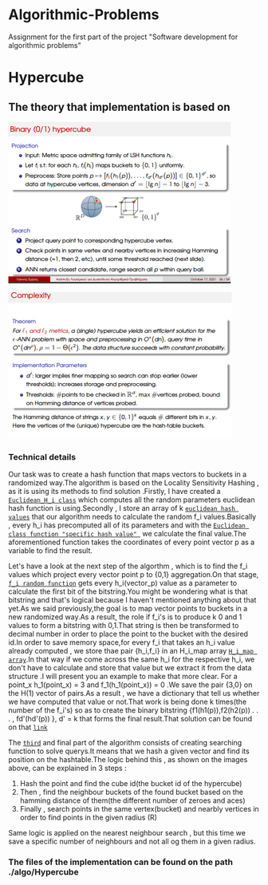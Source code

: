 # Algorithmic-Problems

Assignment for the first part of the project "Software development for algorithmic problems"

# Hypercube 

## The theory that implementation is based on

![alt text](https://github.com/NizarDarwish/Algorithmic-Problems-Project1/blob/main/algo1.PNG)

![alt text](https://github.com/NizarDarwish/Algorithmic-Problems-Project1/blob/main/algo2.PNG)

### Technical details
Our task was to create a hash function that maps vectors to buckets in a randomized way.The algorithm is based on the Locality Sensitivity Hashing , as it is using its methods to find solution .Firstly, I have created a  [```Euclidean_H_i class```](https://github.com/NizarDarwish/Algorithmic-Problems-Project1/blob/main/algo/Hypercube/hypercube.hpp#L23) which computes all the random parameters euclidean hash function is using.Secondly , I store an array of k  [```euclidean hash values```](https://github.com/NizarDarwish/Algorithmic-Problems-Project1/blob/main/algo/Hypercube/hypercube.cpp#L29)  that our algorithm needs to calculate the random f_i values.Basically , every h_i has precomputed all of its parameters and with the  [```Euclidean class function "specific hash value" ```](https://github.com/NizarDarwish/Algorithmic-Problems-Project1/blob/main/algo/Hypercube/hypercube.hpp#L71) we calculate the final value.The aforementioned function takes the coordinates of every point vector p as a variable to find the result.
  
Let's have a look at the next step of the algorthm , which is to find the f_i values which project every vector point p to {0,1} aggregation.On that stage,  [```f_i random function```](https://github.com/NizarDarwish/Algorithmic-Problems-Project1/blob/main/algo/Hypercube/hypercube.cpp#L34) gets every h_i(vector_p) value as a parameter to calculate the first bit of the bitstring.You might be wondering what is that bitstring and that's logical because I haven't mentioned anything about that yet.As we said previously,the goal is to map vector points to buckets in a new randomized way.As a result, the role if f_i's is to produce k 0 and 1 values to form a bitstring with 0,1.That string is then be transformed to decimal number in order to place the point to the bucket with the desired id.In order to save memory space,for every f_i that takes an h_i value already computed , we store thae pair {h_i,f_i} in an H_i_map array [```H_i_map array```](https://github.com/NizarDarwish/Algorithmic-Problems-Project1/blob/main/algo/Hypercube/hypercube.cpp#L36).In that way if we come across the same h_i for the respective h_i, we don't have to calculate and store that value but we extract it from the data structure .I will present you an example to make that more clear. For a point_x h_1(point_x) = 3 and f_1(h_1(point_x)) = 0 .We save the pair {3,0} on the H(1) vector of pairs.As a result , we have a dictionary that tell us whether we have computed that value or not.That work is being done k times(the number of the f_i's) so as to create the binary bitstring {f1(h1(p)),f2(h2(p)) . . . , fd'(hd'(p)) }, d' = k that forms the final result.That solution can be found on that [```link```](https://github.com/NizarDarwish/Algorithmic-Problems-Project1/blob/main/algo/Hypercube/hypercube.cpp#L71)

The  [```third```](https://github.com/NizarDarwish/Algorithmic-Problems-Project1/blob/main/algo/Hypercube/hypercube.cpp#L102) and final part of the algorithm consists of creating searching function to solve querys.It means that we hash a given vector and find its position on the hashtable.The logic behind this , as shown on the images above, can be explained in 3 steps :

1. Hash the point and find the cube id(the bucket id of the hypercube)
2. Then , find the neighbour buckets of the found bucket based on the hamming distance of them(the different number of zeroes and aces)
3. Finally , search points in the same vertex(bucket) and nearbly vertices in order to find points in the given radius (R)

Same logic is applied on the nearest neighbour search , but this time we save a specific number of neighbours and not all og them in a given radius.


### The files of the implementation can be found on the path ./algo/Hypercube

